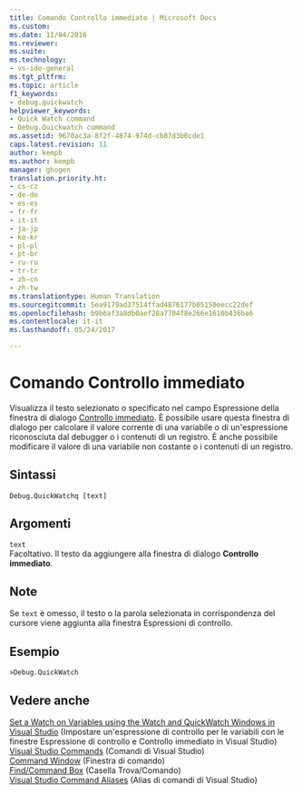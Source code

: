 ```yaml
---
title: Comando Controllo immediato | Microsoft Docs
ms.custom: 
ms.date: 11/04/2016
ms.reviewer: 
ms.suite: 
ms.technology:
- vs-ide-general
ms.tgt_pltfrm: 
ms.topic: article
f1_keywords:
- debug.quickwatch
helpviewer_keywords:
- Quick Watch command
- Debug.Quickwatch command
ms.assetid: 9670ac3a-8f2f-4874-974d-cb87d3b0cde1
caps.latest.revision: 11
author: kempb
ms.author: kempb
manager: ghogen
translation.priority.ht:
- cs-cz
- de-de
- es-es
- fr-fr
- it-it
- ja-jp
- ko-kr
- pl-pl
- pt-br
- ru-ru
- tr-tr
- zh-cn
- zh-tw
ms.translationtype: Human Translation
ms.sourcegitcommit: 5ea9179ad37514ffad4876177b05150eecc22def
ms.openlocfilehash: b9b6af3a8db0aef28a7704f8e266e1610b436ba6
ms.contentlocale: it-it
ms.lasthandoff: 05/24/2017

---
```

# <a name="quick-watch-command"></a>Comando Controllo immediato
Visualizza il testo selezionato o specificato nel campo Espressione della finestra di dialogo [Controllo immediato](../../debugger/watch-and-quickwatch-windows.md). È possibile usare questa finestra di dialogo per calcolare il valore corrente di una variabile o di un'espressione riconosciuta dal debugger o i contenuti di un registro. È anche possibile modificare il valore di una variabile non costante o i contenuti di un registro.  
  
## <a name="syntax"></a>Sintassi  
  
```  
Debug.QuickWatchq [text]  
```  
  
## <a name="arguments"></a>Argomenti  
 `text`  
 Facoltativo. Il testo da aggiungere alla finestra di dialogo **Controllo immediato**.  
  
## <a name="remarks"></a>Note  
 Se `text` è omesso, il testo o la parola selezionata in corrispondenza del cursore viene aggiunta alla finestra Espressioni di controllo.  
  
## <a name="example"></a>Esempio  
  
```  
>Debug.QuickWatch  
```  
  
## <a name="see-also"></a>Vedere anche  
 [Set a Watch on Variables using the Watch and QuickWatch Windows in Visual Studio](../../debugger/watch-and-quickwatch-windows.md)  (Impostare un'espressione di controllo per le variabili con le finestre Espressione di controllo e Controllo immediato in Visual Studio)  
 [Visual Studio Commands](../../ide/reference/visual-studio-commands.md)  (Comandi di Visual Studio)  
 [Command Window](../../ide/reference/command-window.md)  (Finestra di comando)  
 [Find/Command Box](../../ide/find-command-box.md)  (Casella Trova/Comando)  
 [Visual Studio Command Aliases](../../ide/reference/visual-studio-command-aliases.md) (Alias di comandi di Visual Studio)
